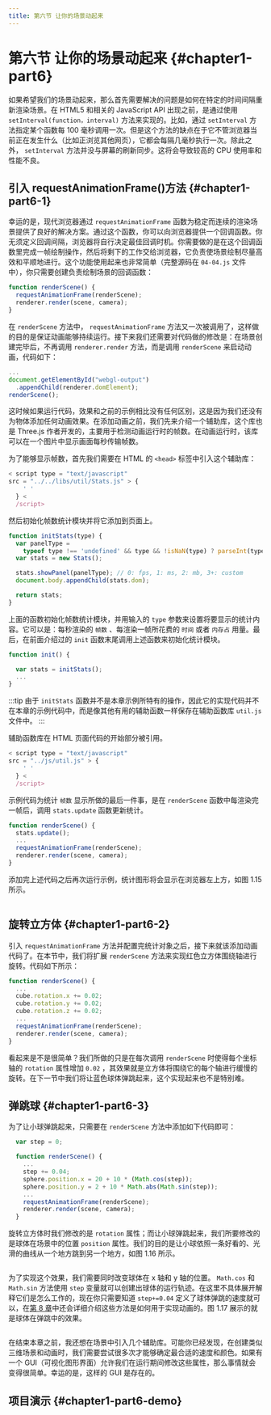 ```yaml
---
title: 第六节 让你的场景动起来
---
```

# 第六节 让你的场景动起来 {#chapter1-part6}

如果希望我们的场景动起来，那么首先需要解决的问题是如何在特定的时间间隔重新渲染场景。在 HTML5 和相关的 JavaScript API 出现之前，是通过使用 `setInterval(function，interval)` 方法来实现的。比如，通过 `setInterval` 方法指定某个函数每 100 毫秒调用一次。但是这个方法的缺点在于它不管浏览器当前正在发生什么（比如正浏览其他网页），它都会每隔几毫秒执行一次。除此之外， `setInterval` 方法并没与屏幕的刷新同步。这将会导致较高的 CPU 使用率和性能不良。

## 引入 requestAnimationFrame()方法 {#chapter1-part6-1}

幸运的是，现代浏览器通过 `requestAnimationFrame` 函数为稳定而连续的渲染场景提供了良好的解决方案。通过这个函数，你可以向浏览器提供一个回调函数。你无须定义回调间隔，浏览器将自行决定最佳回调时机。你需要做的是在这个回调函数里完成一帧绘制操作，然后将剩下的工作交给浏览器，它负责使场景绘制尽量高效和平顺地进行。这个功能使用起来也非常简单（完整源码在 `04-04.js` 文件中），你只需要创建负责绘制场景的回调函数：

```js
function renderScene() {
  requestAnimationFrame(renderScene);
  renderer.render(scene, camera);
}
```

在 `renderScene` 方法中， `requestAnimationFrame` 方法又一次被调用了，这样做的目的是保证动画能够持续运行。接下来我们还需要对代码做的修改是：在场景创建完毕后，不再调用 `renderer.render` 方法，而是调用 `renderScene` 来启动动画，代码如下：

```js
...
document.getElementById("webgl-output")
  .appendChild(renderer.domElement);
renderScene();
```

这时候如果运行代码，效果和之前的示例相比没有任何区别，这是因为我们还没有为物体添加任何动画效果。在添加动画之前，我们先来介绍一个辅助库，这个库也是 Three.js 作者开发的，主要用于检测动画运行时的帧数。在动画运行时，该库可以在一个图片中显示画面每秒传输帧数。

为了能够显示帧数，首先我们需要在 HTML 的 `<head>` 标签中引入这个辅助库：

```js
< script type = "text/javascript"
src = "../../libs/util/Stats.js" > {
    ' '
  } <
  /script>
```

然后初始化帧数统计模块并将它添加到页面上。

```js
function initStats(type) {
  var panelType =
    typeof type !== 'undefined' && type && !isNaN(type) ? parseInt(type) : 0;
  var stats = new Stats();

  stats.showPanel(panelType); // 0: fps, 1: ms, 2: mb, 3+: custom
  document.body.appendChild(stats.dom);

  return stats;
}
```

上面的函数初始化帧数统计模块，并用输入的 `type` 参数来设置将要显示的统计内容。它可以是：每秒渲染的 `帧数` 、每渲染一帧所花费的 `时间` 或者 `内存占` 用量。最后，在前面介绍过的 `init` 函数末尾调用上述函数来初始化统计模块。

```js
function init() {

  var stats = initStats();
  ...
}
```

:::tip
由于 `initStats` 函数并不是本章示例所特有的操作，因此它的实现代码并不在本章的示例代码中，而是像其他有用的辅助函数一样保存在辅助函数库 `util.js` 文件中。
:::

辅助函数库在 HTML 页面代码的开始部分被引用。

```js
< script type = "text/javascript"
src = "../js/util.js" > {
    ' '
  } <
  /script>
```

示例代码为统计 `帧数` 显示所做的最后一件事，是在 `renderScene` 函数中每渲染完一帧后，调用 `stats.update` 函数更新统计。

```js
function renderScene() {
  stats.update();
  ...
  requestAnimationFrame(renderScene);
  renderer.render(scene, camera);
}
```

添加完上述代码之后再次运行示例，统计图形将会显示在浏览器左上方，如图 1.15 所示。

<Image :index="15" />

## 旋转立方体 {#chapter1-part6-2}

引入 `requestAnimationFrame` 方法并配置完统计对象之后，接下来就该添加动画代码了。在本节中，我们将扩展 `renderScene` 方法来实现红色立方体围绕轴进行旋转。代码如下所示：

```js
function renderScene() {
  ...
  cube.rotation.x += 0.02;
  cube.rotation.y += 0.02;
  cube.rotation.z += 0.02;
  ...
  requestAnimationFrame(renderScene);
  renderer.render(scene, camera);
}
```

看起来是不是很简单？我们所做的只是在每次调用 `renderScene` 时使得每个坐标轴的 `rotation` 属性增加 `0.02` ，其效果就是立方体将围绕它的每个轴进行缓慢的旋转。在下一节中我们将让蓝色球体弹跳起来，这个实现起来也不是特别难。

## 弹跳球 {#chapter1-part6-3}

为了让小球弹跳起来，只需要在 `renderScene` 方法中添加如下代码即可：

```js
  var step = 0;

  function renderScene() {
    ...
    step += 0.04;
    sphere.position.x = 20 + 10 * (Math.cos(step));
    sphere.position.y = 2 + 10 * Math.abs(Math.sin(step));
    ...
    requestAnimationFrame(renderScene);
    renderer.render(scene, camera);
  }
```

旋转立方体时我们修改的是 `rotation` 属性；而让小球弹跳起来，我们所要修改的是球体在场景中的位置 `position` 属性。我们的目的是让小球依照一条好看的、光滑的曲线从一个地方跳到另一个地方，如图 1.16 所示。

<Image :index="16" />

为了实现这个效果，我们需要同时改变球体在 x 轴和 y 轴的位置。 `Math.cos` 和 `Math.sin` 方法使用 `step` 变量就可以创建出球体的运行轨迹。在这里不具体展开解释它们是怎么工作的，现在你只需要知道 `step+=0.04` 定义了球体弹跳的速度就可以，在[第 8 章](/docs/chapter8/)中还会详细介绍这些方法是如何用于实现动画的。图 1.17 展示的就是球体在弹跳中的效果。

<Image :index="17" />

在结束本章之前，我还想在场景中引入几个辅助库。可能你已经发现，在创建类似三维场景和动画时，我们需要尝试很多次才能够确定最合适的速度和颜色。如果有一个 GUI（可视化图形界面）允许我们在运行期间修改这些属性，那么事情就会变得很简单。幸运的是，这样的 GUI 是存在的。

## 项目演示 {#chapter1-part6-demo}

<Demo />
